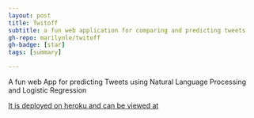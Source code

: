 ```yaml
---
layout: post
title: Twitoff
subtitle: a fun web application for comparing and predicting tweets
gh-repo: marilynle/twitoff
gh-badge: [star]
tags: [summary]

---
```



A fun web App for predicting Tweets using Natural Language Processing and Logistic Regression


[It is deployed on heroku and can be viewed at](https://marilynle-twitoff.herokuapp.com/)



